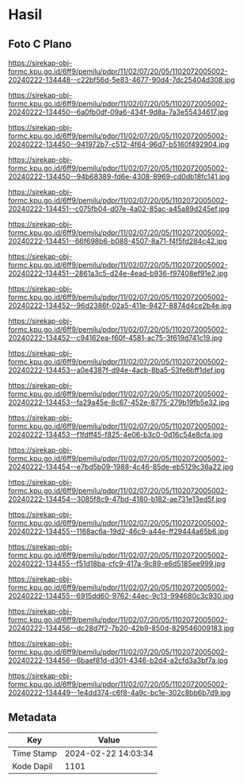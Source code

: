 # Hasil

## Foto C Plano

https://sirekap-obj-formc.kpu.go.id/6ff9/pemilu/pdpr/11/02/07/20/05/1102072005002-20240222-134448--c22bf56d-5e83-4677-90d4-7dc25404d308.jpg

https://sirekap-obj-formc.kpu.go.id/6ff9/pemilu/pdpr/11/02/07/20/05/1102072005002-20240222-134450--6a0fb0df-09a6-434f-9d8a-7a3e55434617.jpg

https://sirekap-obj-formc.kpu.go.id/6ff9/pemilu/pdpr/11/02/07/20/05/1102072005002-20240222-134450--941972b7-c512-4f64-96d7-b5160f492904.jpg

https://sirekap-obj-formc.kpu.go.id/6ff9/pemilu/pdpr/11/02/07/20/05/1102072005002-20240222-134450--94b68389-fd6e-4308-8969-cd0db18fc141.jpg

https://sirekap-obj-formc.kpu.go.id/6ff9/pemilu/pdpr/11/02/07/20/05/1102072005002-20240222-134451--c075fb04-d07e-4a02-85ac-a45a89d245ef.jpg

https://sirekap-obj-formc.kpu.go.id/6ff9/pemilu/pdpr/11/02/07/20/05/1102072005002-20240222-134451--66f698b6-b088-4507-8a71-f4f5fd284c42.jpg

https://sirekap-obj-formc.kpu.go.id/6ff9/pemilu/pdpr/11/02/07/20/05/1102072005002-20240222-134451--2861a3c5-d24e-4ead-b936-f97408ef91e2.jpg

https://sirekap-obj-formc.kpu.go.id/6ff9/pemilu/pdpr/11/02/07/20/05/1102072005002-20240222-134452--96d2386f-02a5-411e-9427-8874d4ce2b4e.jpg

https://sirekap-obj-formc.kpu.go.id/6ff9/pemilu/pdpr/11/02/07/20/05/1102072005002-20240222-134452--c94162ea-f60f-4581-ac75-3f619d741c19.jpg

https://sirekap-obj-formc.kpu.go.id/6ff9/pemilu/pdpr/11/02/07/20/05/1102072005002-20240222-134453--a0e4387f-d94e-4acb-8ba5-53fe6bff1def.jpg

https://sirekap-obj-formc.kpu.go.id/6ff9/pemilu/pdpr/11/02/07/20/05/1102072005002-20240222-134453--fa29a45e-8c67-452e-8775-279b19fb5e32.jpg

https://sirekap-obj-formc.kpu.go.id/6ff9/pemilu/pdpr/11/02/07/20/05/1102072005002-20240222-134453--f1fdff45-f825-4e06-b3c0-0d16c54e8cfa.jpg

https://sirekap-obj-formc.kpu.go.id/6ff9/pemilu/pdpr/11/02/07/20/05/1102072005002-20240222-134454--e7bd5b09-1988-4c46-85de-eb5129c36a22.jpg

https://sirekap-obj-formc.kpu.go.id/6ff9/pemilu/pdpr/11/02/07/20/05/1102072005002-20240222-134454--3085f8c9-47bd-4180-b182-ae731e13ed5f.jpg

https://sirekap-obj-formc.kpu.go.id/6ff9/pemilu/pdpr/11/02/07/20/05/1102072005002-20240222-134455--1168ac6a-19d2-46c9-a44e-ff29444a65b6.jpg

https://sirekap-obj-formc.kpu.go.id/6ff9/pemilu/pdpr/11/02/07/20/05/1102072005002-20240222-134455--f51d18ba-cfc9-417a-9c89-e6d5185ee999.jpg

https://sirekap-obj-formc.kpu.go.id/6ff9/pemilu/pdpr/11/02/07/20/05/1102072005002-20240222-134455--6915dd60-9762-44ec-9c13-994680c3c930.jpg

https://sirekap-obj-formc.kpu.go.id/6ff9/pemilu/pdpr/11/02/07/20/05/1102072005002-20240222-134456--dc28d7f2-7b20-42b9-850d-829546009183.jpg

https://sirekap-obj-formc.kpu.go.id/6ff9/pemilu/pdpr/11/02/07/20/05/1102072005002-20240222-134456--6baef81d-d301-4346-b2d4-a2cfd3a3bf7a.jpg

https://sirekap-obj-formc.kpu.go.id/6ff9/pemilu/pdpr/11/02/07/20/05/1102072005002-20240222-134449--1e4dd374-c6f8-4a9c-bc1e-302c8bb6b7d9.jpg


## Metadata

| Key        | Value               |
| ---------- | ------------------- |
| Time Stamp | 2024-02-22 14:03:34 |
| Kode Dapil | 1101                |



